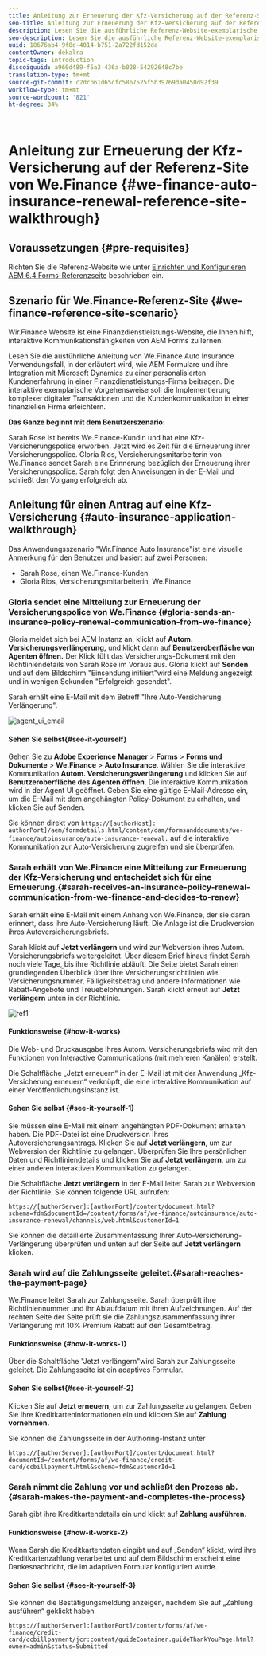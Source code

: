 ```yaml
---
title: Anleitung zur Erneuerung der Kfz-Versicherung auf der Referenz-Site von We.Finance
seo-title: Anleitung zur Erneuerung der Kfz-Versicherung auf der Referenz-Site von We.Finance
description: Lesen Sie die ausführliche Referenz-Website-exemplarische Vorgehensweise von We.Finance Auto Insurance, die zeigt, wie AEM Formulare und ihre Integration mit Microsoft Dynamics helfen, das Kundenerlebnis in einer Finanzdienstleistungsbranche zu personalisieren.
seo-description: Lesen Sie die ausführliche Referenz-Website-exemplarische Vorgehensweise von We.Finance Auto Insurance, die zeigt, wie AEM Formulare und ihre Integration mit Microsoft Dynamics helfen, das Kundenerlebnis in einer Finanzdienstleistungsbranche zu personalisieren.
uuid: 18676ab4-9f8d-4014-b751-2a722fd152da
contentOwner: dekalra
topic-tags: introduction
discoiquuid: a960d489-f5a3-436a-b028-54292648c7be
translation-type: tm+mt
source-git-commit: c2dcb61d65cfc5867525f5b39769da0450d92f39
workflow-type: tm+mt
source-wordcount: '821'
ht-degree: 34%

---
```



# Anleitung zur Erneuerung der Kfz-Versicherung auf der Referenz-Site von We.Finance {#we-finance-auto-insurance-renewal-reference-site-walkthrough}

## Voraussetzungen {#pre-requisites}

Richten Sie die Referenz-Website wie unter [Einrichten und Konfigurieren AEM 6.4 Forms-Referenzseite](/help/forms/using/setup-reference-sites.md) beschrieben ein.

## Szenario für We.Finance-Referenz-Site  {#we-finance-reference-site-scenario}

Wir.Finance Website ist eine Finanzdienstleistungs-Website, die Ihnen hilft, interaktive Kommunikationsfähigkeiten von AEM Forms zu lernen.

Lesen Sie die ausführliche Anleitung von We.Finance Auto Insurance Verwendungsfall, in der erläutert wird, wie AEM Formulare und ihre Integration mit Microsoft Dynamics zu einer personalisierten Kundenerfahrung in einer Finanzdienstleistungs-Firma beitragen. Die interaktive exemplarische Vorgehensweise soll die Implementierung komplexer digitaler Transaktionen und die Kundenkommunikation in einer finanziellen Firma erleichtern.

**Das Ganze beginnt mit dem Benutzerszenario:** 

Sarah Rose ist bereits We.Finance-Kundin und hat eine Kfz-Versicherungspolice erworben. Jetzt wird es Zeit für die Erneuerung ihrer Versicherungspolice. Gloria Rios, Versicherungsmitarbeiterin von We.Finance sendet Sarah eine Erinnerung bezüglich der Erneuerung ihrer Versicherungspolice. Sarah folgt den Anweisungen in der E-Mail und schließt den Vorgang erfolgreich ab.

## Anleitung für einen Antrag auf eine Kfz-Versicherung {#auto-insurance-application-walkthrough}

Das Anwendungsszenario &quot;Wir.Finance Auto Insurance&quot;ist eine visuelle Anmerkung für den Benutzer und basiert auf zwei Personen:

* Sarah Rose, einen We.Finance-Kunden
* Gloria Rios, Versicherungsmitarbeiterin, We.Finance

### Gloria sendet eine Mitteilung zur Erneuerung der Versicherungspolice von We.Finance  {#gloria-sends-an-insurance-policy-renewal-communication-from-we-finance}

Gloria meldet sich bei AEM Instanz an, klickt auf **Autom. Versicherungsverlängerung,** und klickt dann auf **Benutzeroberfläche von Agenten öffnen.** Der Klick füllt das Versicherungs-Dokument mit den Richtliniendetails von Sarah Rose im Voraus aus. Gloria klickt auf **Senden** und auf dem Bildschirm &quot;Einsendung initiiert&quot;wird eine Meldung angezeigt und in wenigen Sekunden &quot;Erfolgreich gesendet&quot;.

Sarah erhält eine E-Mail mit dem Betreff &quot;Ihre Auto-Versicherung Verlängerung&quot;.

![agent_ui_email](assets/agent_ui_email.png)

#### Sehen Sie selbst{#see-it-yourself} 

Gehen Sie zu **Adobe Experience Manager** > **Forms** > **Forms und Dokumente** > **We.Finance** > **Auto Insurance**. Wählen Sie die interaktive Kommunikation **Autom. Versicherungsverlängerung** und klicken Sie auf **Benutzeroberfläche des Agenten öffnen**. Die interaktive Kommunikation wird in der Agent UI geöffnet. Geben Sie eine gültige E-Mail-Adresse ein, um die E-Mail mit dem angehängten Policy-Dokument zu erhalten, und klicken Sie auf Senden.

Sie können direkt von `https://[authorHost]: authorPort]/aem/formdetails.html/content/dam/formsanddocuments/we-finance/autoinsurance/auto-insurance-renewal.` auf die interaktive Kommunikation zur Auto-Versicherung zugreifen und sie überprüfen.

### Sarah erhält von We.Finance eine Mitteilung zur Erneuerung der Kfz-Versicherung und entscheidet sich für eine Erneuerung.{#sarah-receives-an-insurance-policy-renewal-communication-from-we-finance-and-decides-to-renew}

Sarah erhält eine E-Mail mit einem Anhang von We.Finance, der sie daran erinnert, dass ihre Auto-Versicherung läuft. Die Anlage ist die Druckversion ihres Autoversicherungsbriefs.

Sarah klickt auf **Jetzt verlängern** und wird zur Webversion ihres Autom. Versicherungsbriefs weitergeleitet. Über diesem Brief hinaus findet Sarah noch viele Tage, bis ihre Richtlinie abläuft. Die Seite bietet Sarah einen grundlegenden Überblick über ihre Versicherungsrichtlinien wie Versicherungsnummer, Fälligkeitsbetrag und andere Informationen wie Rabatt-Angebote und Treuebelohnungen. Sarah klickt erneut auf **Jetzt verlängern** unten in der Richtlinie.

![ref1](assets/ref1.png)

#### Funktionsweise {#how-it-works}

Die Web- und Druckausgabe Ihres Autom. Versicherungsbriefs wird mit den Funktionen von Interactive Communications (mit mehreren Kanälen) erstellt.

Die Schaltfläche „Jetzt erneuern“ in der E-Mail ist mit der Anwendung „Kfz-Versicherung erneuern“ verknüpft, die eine interaktive Kommunikation auf einer Veröffentlichungsinstanz ist.

#### Sehen Sie selbst  {#see-it-yourself-1}

Sie müssen eine E-Mail mit einem angehängten PDF-Dokument erhalten haben. Die PDF-Datei ist eine Druckversion Ihres Autoversicherungsantrags. Klicken Sie auf **Jetzt verlängern**, um zur Webversion der Richtlinie zu gelangen. Überprüfen Sie Ihre persönlichen Daten und Richtliniendetails und klicken Sie auf **Jetzt verlängern**, um zu einer anderen interaktiven Kommunikation zu gelangen.

Die Schaltfläche **Jetzt verlängern** in der E-Mail leitet Sarah zur Webversion der Richtlinie. Sie können folgende URL aufrufen:

`https://[authorServer]:[authorPort]/content/document.html?schema=fdm&documentId=/content/forms/af/we-finance/autoinsurance/auto-insurance-renewal/channels/web.html&customerId=1`

Sie können die detaillierte Zusammenfassung Ihrer Auto-Versicherung-Verlängerung überprüfen und unten auf der Seite auf **Jetzt verlängern** klicken.

### Sarah wird auf die Zahlungsseite geleitet.{#sarah-reaches-the-payment-page}

We.Finance leitet Sarah zur Zahlungsseite. Sarah überprüft ihre Richtliniennummer und ihr Ablaufdatum mit ihren Aufzeichnungen. Auf der rechten Seite der Seite prüft sie die Zahlungszusammenfassung ihrer Verlängerung mit 10% Premium Rabatt auf den Gesamtbetrag.

#### Funktionsweise {#how-it-works-1}

Über die Schaltfläche &quot;Jetzt verlängern&quot;wird Sarah zur Zahlungsseite geleitet. Die Zahlungsseite ist ein adaptives Formular.

#### Sehen Sie selbst{#see-it-yourself-2} 

Klicken Sie auf **Jetzt erneuern**, um zur Zahlungsseite zu gelangen. Geben Sie Ihre Kreditkarteninformationen ein und klicken Sie auf **Zahlung vornehmen.**

Sie können die Zahlungsseite in der Authoring-Instanz unter

`https://[authorServer]:[authorPort]/content/document.html?documentId=/content/forms/af/we-finance/credit-card/ccbillpayment.html&schema=fdm&customerId=1`

### Sarah nimmt die Zahlung vor und schließt den Prozess ab.{#sarah-makes-the-payment-and-completes-the-process}

Sarah gibt ihre Kreditkartendetails ein und klickt auf **Zahlung ausführen**.

#### Funktionsweise {#how-it-works-2}

Wenn Sarah die Kreditkartendaten eingibt und auf „Senden“ klickt, wird ihre Kreditkartenzahlung verarbeitet und auf dem Bildschirm erscheint eine Dankesnachricht, die im adaptiven Formular konfiguriert wurde.

#### Sehen Sie selbst  {#see-it-yourself-3}

Sie können die Bestätigungsmeldung anzeigen, nachdem Sie auf „Zahlung ausführen“ geklickt haben

`https://[authorServer]:[authorPort]/content/forms/af/we-finance/credit-card/ccbillpayment/jcr:content/guideContainer.guideThankYouPage.html?owner=admin&status=Submitted`
